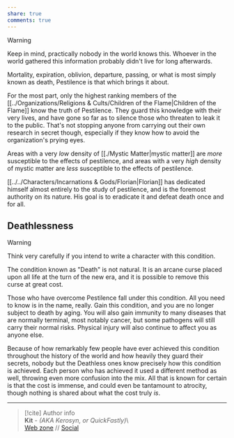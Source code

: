 ```yaml
---  
share: true  
comments: true  
---  
```

> [!warning]  
> Keep in mind, practically nobody in the world knows this. Whoever in the world gathered this information probably didn't live for long afterwards.  
  
Mortality, expiration, oblivion, departure, passing, or what is most simply known as death, Pestilence is that which brings it about.  
  
For the most part, only the highest ranking members of the [[../Organizations/Religions & Cults/Children of the Flame|Children of the Flame]] know the truth of Pestilence. They guard this knowledge with their very lives, and have gone so far as to silence those who threaten to leak it to the public. That's not stopping anyone from carrying out their own research in secret though, especially if they know how to avoid the organization's prying eyes.  
  
Areas with a very *low* density of [[./Mystic Matter|mystic matter]] are *more* susceptible to the effects of pestilence, and areas with a very *high* density of mystic matter are *less* susceptible to the effects of pestilence.  
  
[[../../Characters/Incarnations & Gods/Florian|Florian]] has dedicated himself almost entirely to the study of pestilence, and is the foremost authority on its nature. His goal is to eradicate it and defeat death once and for all.  
  
## Deathlessness  
  
> [!warning]  
> Think very carefully if you intend to write a character with this condition.  
  
The condition known as "Death" is not natural. It is an arcane curse placed upon all life at the turn of the new era, and it is possible to remove this curse at great cost.  
  
Those who have overcome Pestilence fall under this condition. All you need to know is in the name, really. Gain this condition, and you are no longer subject to death by aging. You will also gain immunity to many diseases that are normally terminal, most notably cancer, but some pathogens will still carry their normal risks. Physical injury will also continue to affect you as anyone else.  
  
Because of how remarkably few people have ever achieved this condition throughout the history of the world and how heavily they guard their secrets, nobody but the Deathless ones know precisely how this condition is achieved. Each person who has achieved it used a different method as well, throwing even more confusion into the mix. All that is known for certain is that the cost is immense, and could even be tantamount to atrocity, though nothing is shared about what the cost truly *is*.  
  
-----  
> [!cite] Author info  
> **Kit** - *(AKA Kerosyn, or QuickFastly)*\  
> [Web zone](https://kerosyn.link) // [Social](https://a.tripulse.link/@kit)